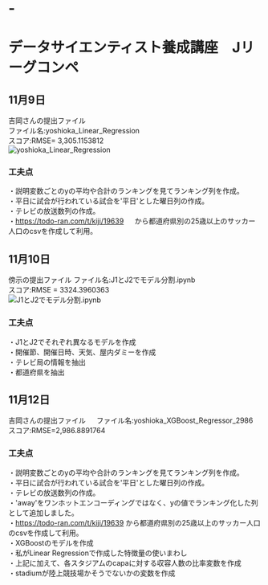 # -
# データサイエンティスト養成講座　Jリーグコンペ

## 11月9日  
吉岡さんの提出ファイル  
ファイル名:yoshioka_Linear_Regression  
スコア:RMSE= 3,305.1153812  
![yoshioka_Linear_Regression](/モデル格納ファイル/yoshioka_XGBoost_Regressor_2986.ipynb)

### 工夫点
・説明変数ごとのyの平均や合計のランキングを見てランキング列を作成。  
・平日に試合が行われている試合を'平日'とした曜日列の作成。  
・テレビの放送数列の作成。  
・https://todo-ran.com/t/kiji/19639  　
から都道府県別の25歳以上のサッカー人口のcsvを作成して利用。  

## 11月10日
傍示の提出ファイル
ファイル名:J1とJ2でモデル分割.ipynb  
スコア:RMSE = 3324.3960363  
![J1とJ2でモデル分割.ipynb](/モデル格納ファイル/J1とJ2でモデル分割.ipynb)

### 工夫点
・J1とJ2でそれぞれ異なるモデルを作成  
・開催節、開催日時、天気、屋内ダミーを作成  
・テレビ局の情報を抽出  
・都道府県を抽出  


## 11月12日
吉岡さんの提出ファイル    　
ファイル名:yoshioka_XGBoost_Regressor_2986  
スコア:RMSE=2,986.8891764

### 工夫点  
・説明変数ごとのyの平均や合計のランキングを見てランキング列を作成。  
・平日に試合が行われている試合を'平日'とした曜日列の作成。  
・テレビの放送数列の作成。  
・'away'をワンホットエンコーディングではなく、yの値でランキング化した列として追加しました。      
・https://todo-ran.com/t/kiji/19639  から都道府県別の25歳以上のサッカー人口のcsvを作成して利用。  
・XGBoostのモデルを作成  
・私がLinear Regressionで作成した特徴量の使いまわし  
・上記に加えて、各スタジアムのcapaに対する収容人数の比率変数を作成  
・stadiumが陸上競技場かそうでないかの変数を作成  
